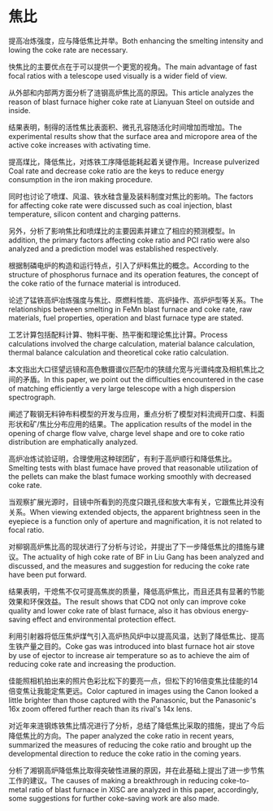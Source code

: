 # 焦比

<p><span class="chinese">提高冶炼强度，应与降低焦比并举。</span><span class="english">Both enhancing the smelting intensity and lowing the coke rate are necessary.</span></p>

<p><span class="chinese">快焦比的主要优点在于可以提供一个更宽的视角。</span><span class="english">The main advantage of fast focal ratios with a telescope used visually is a wider field of view.</span></p>

<p><span class="chinese">从外部和内部两方面分析了涟钢高炉焦比高的原因。</span><span class="english">This article analyzes the reason of blast furnace higher coke rate at Lianyuan Steel on outside and inside.</span></p>

<p><span class="chinese">结果表明，制得的活性焦比表面积、微孔孔容随活化时间增加而增加。</span><span class="english">The experimental results show that the surface area and micropore area of the active coke increases with activating time.</span></p>

<p><span class="chinese">提高煤比，降低焦比，对炼铁工序降低能耗起着关键作用。</span><span class="english">Increase pulverized Coal rate and decrease coke ratio are the keys to reduce energy consumption in the iron making procedure.</span></p>

<p><span class="chinese">同时也讨论了喷煤、风温、铁水硅含量及装料制度对焦比的影响。</span><span class="english">The factors for affecting coke rate were discussed such as coal injection, blast temperature, silicon content and charging patterns.</span></p>

<p><span class="chinese">另外，分析了影响焦比和喷煤比的主要因素并建立了相应的预测模型。</span><span class="english">In addition, the primary factors affecting coke ratio and PCI ratio were also analyzed and a prediction model was established respectively.</span></p>

<p><span class="chinese">根据制磷电炉的构造和运行特点，引入了炉料焦比的概念。</span><span class="english">According to the structure of phosphorus furnace and its operation features, the concept of the coke ratio of the furnace material is introduced.</span></p>

<p><span class="chinese">论述了锰铁高炉冶炼强度与焦比、原燃料性能、高炉操作、高炉炉型等关系。</span><span class="english">The relationships between smelting in FeMn blast furnace and coke rate, raw materials, fuel properties, operation and blast furnace type are stated.</span></p>

<p><span class="chinese">工艺计算包括配料计算、物料平衡、热平衡和理论焦比计算。</span><span class="english">Process calculations involved the charge calculation, material balance calculation, thermal balance calculation and theoretical coke ratio calculation.</span></p>

<p><span class="chinese">本文指出大口径望远镜和高色散摄谱仪匹配巾的狭缝允宽与光谱纯度及相机焦比之间的矛盾。</span><span class="english">In this paper, we point out the difficulties encountered in the case of matching efficiently a very large telescope with a high dispersion spectrograph.</span></p>

<p><span class="chinese">阐述了鞍钢无料钟布料模型的开发与应用，重点分析了模型对料流阀开口度、料面形状和矿/焦比分布应用的结果。</span><span class="english">The application results of the model in the opening of charge flow valve, charge level shape and ore to coke ratio distribution are emphatically analyzed.</span></p>

<p><span class="chinese">高炉冶炼试验证明，合理使用这种球团矿，有利于高炉顺行和降低焦比。</span><span class="english">Smelting tests with blast fumace have proved that reasonable utilization of the pellets can make the blast fumace working smoothly with decreased coke rate.</span></p>

<p><span class="chinese">当观察扩展光源时，目镜中所看到的亮度只跟孔径和放大率有关，它跟焦比并没有关系。</span><span class="english">When viewing extended objects, the apparent brightness seen in the eyepiece is a function only of aperture and magnification, it is not related to focal ratio.</span></p>

<p><span class="chinese">对柳钢高炉焦比高的现状进行了分析与讨论，并提出了下一步降低焦比的措施与建议。</span><span class="english">The actuality of high coke rate of BF in Liu Gang has been analyzed and discussed, and the measures and suggestion for reducing the coke rate have been put forward.</span></p>

<p><span class="chinese">结果表明，干熄焦不仅可提高焦炭的质量，降低高炉焦比，而且还具有显著的节能效果和环保效益。</span><span class="english">The result shows that CDQ not only can improve coke quality and lower coke rate of blast furnace, also it has obvious energy-saving effect and environmental protection effect.</span></p>

<p><span class="chinese">利用引射器将低压焦炉煤气引入高炉热风炉中以提高风温，达到了降低焦比、提高生铁产量之目的。</span><span class="english">Coke gas was introduced into blast furnace hot air stove by use of ejector to increase air temperature so as to achieve the aim of reducing coke rate and increasing the production.</span></p>

<p><span class="chinese">佳能照相机拍出来的照片色彩比松下的要亮一点，但松下的16倍变焦比佳能的14倍变焦让我能定焦更远。</span><span class="english">Color captured in images using the Canon looked a little brighter than those captured with the Panasonic, but the Panasonic's 16x zoom offered further reach than its rival's 14x lens.</span></p>

<p><span class="chinese">对近年来涟钢炼铁焦比情况进行了分析，总结了降低焦比采取的措施，提出了今后降低焦比的方向。</span><span class="english">The paper analyzed the coke ratio in recent years, summarized the measures of reducing the coke ratio and brought up the developmental direction to reduce the coke ratio in the coming years.</span></p>

<p><span class="chinese">分析了湘钢高炉降低焦比取得突破性进展的原因，并在此基础上提出了进一步节焦工作的建议。</span><span class="english">The causes of making a breakthrough in reducing coke-to-metal ratio of blast furnace in XISC are analyzed in this paper, accordingly, some suggestions for further coke-saving work are also made.</span></p>

